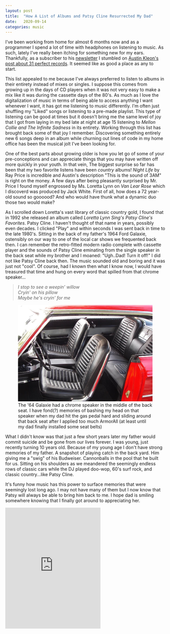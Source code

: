 ```yaml
---
layout: post
title:  "How A List of Albums and Patsy Cline Resurrected My Dad"
date:   2020-09-14
categories: music
---
```


I've been working from home for almost 6 months now and as a programmer I spend a lot of time with headphones on listening to music. As such, lately I've really been itching for something new for my ears. Thankfully, as a subscriber to his [newsletter](https://austinkleon.com/newsletter/) I stumbled on [Austin Kleon's post about 31 perfect records](https://austinkleon.com/2020/08/31/perfect31/).  It seemed like as good a place as any to start.  

This list appealed to me because I've always preferred to listen to albums in their entirety instead of mixes or singles.  I suppose this comes from growing up in the days of CD players when it was not very easy to make a mix like it was during the cassette days of the 80's.  As much as I love the digitalization of music in terms of being able to access anything I want whenever I want, it has got me listening to music differently.  I'm often just shuffling my "Liked" songs or listening to a pre-made playlist.  This type of listening can be good at times but it doesn't bring me the same level of joy that I got from laying in my bed late at night at age 15 listening to _Mellon Collie and The Infinite Sadness_ in its entirety. Working through this list has brought back some of that joy I remember. Discovering something entirely new 6 songs deep in an album while churning out lines of code in my home office has been the musical jolt I've been looking for. 

One of the best parts about growing older is how you let go of some of your pre-conceptions and can appreciate things that you may have written off more quickly in your youth. In that vein, The biggest surprise so far has been that my two favorite listens have been *country* albums! _Night Life_ by Ray Price is incredible and Austin's description "This is the sound of 3AM" is right on the money.  A few days after being pleasantly surprised by Mr. Price I found myself engrossed by Ms. Loretta Lynn on _Van Lear Rose_ which I discoverd was produced by Jack White.  First of all, how does a 72 year-old sound so goooood?  And who would have thunk what a dynamic duo those two would make?  

As I scrolled down Loretta's vast library of classic country gold, I found that in 1992 she released an album called _Loretta Lynn Sing's Patsy Cline's Favorites_. Patsy Cline.  I haven't thought of that name in years, possibly even decades. I clicked "Play" and within seconds I was sent back in time to the late 1980's. Sitting in the back of my father's 1964 Ford Galaxie, ostensibly on our way to one of the local car shows we frequented back then. I can remember the retro-fitted modern radio complete with cassette player and the sounds of Patsy Cline eminating from the single speaker in the back seat while my brother and I moaned: "Ugh..Dad! Turn it off!"  I did not like Patsy Cline back then.  The music sounded old and boring and it was just not "cool". Of course, had I known then what I know now, I would have treasured that time and hung on every word that spilled from that chrome speaker...

> _I stop to see a weepin' willow <br/>
 Cryin' on his pillow <br/>
 Maybe he's cryin' for me <br/>_
 
 <figure class="image">
	<img src="/images/galaxie-speaker.jpg" style="text-align:center"/>
	<figcaption>The '64 Galaxie had a chrome speaker in the middle of the back seat.  I have fond(?) memories of bashing my head on that speaker when my dad hit the gas pedal hard and sliding around that back seat after I applied too much ArmorAll (at least until my dad finally installed some seat belts)</figcaption>
</figure>
 
What I didn't know was that just a few short years later my father would commit suicide and be gone from our lives forever.  I was young, just recently turning 10 years old.  Because of my young age I don't have strong memories of my father.  A snapshot of playing catch in the back yard. Him giving me a "swig" of his Budweiser.  Cannonballs in the pool that he built for us. Sitting on his shoulders as we meandered the seemingly endless rows of classic cars while the DJ played doo-wop, 60's surf rock, and classic country...like Patsy Cline.


It's funny how music has this power to surface memories that were seemingly lost long ago. I may not have many of them but I now know that Patsy will always be able to bring him back to me. I hope dad is smiling somewhere knowing that I finally got around to appreciating her.

<iframe src="https://open.spotify.com/embed/album/3VWddEk4LKSXjxSAWTOb3Q" width="300" height="380" style="text-align:center" frameborder="0" allowtransparency="true" allow="encrypted-media"></iframe>
